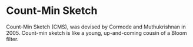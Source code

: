 # Count-Min Sketch

Count-Min Sketch  (CMS), was devised by Cormode and Muthukrishnan in 2005. Count-min sketch is like a young,
up-and-coming cousin of a Bloom filter.
